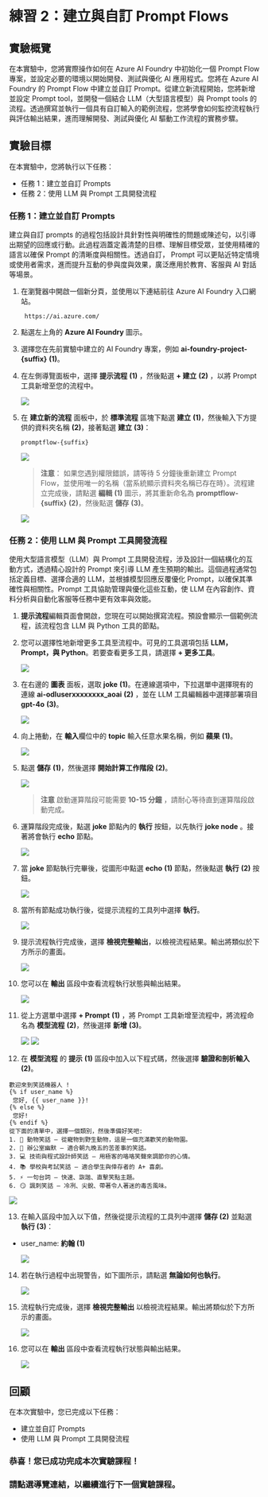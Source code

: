 # 練習 2：建立與自訂 Prompt Flows

## 實驗概覽

在本實驗中，您將實際操作如何在 Azure AI Foundry 中初始化一個 Prompt Flow 專案，並設定必要的環境以開始開發、測試與優化 AI 應用程式。您將在 Azure AI Foundry 的 Prompt Flow 中建立並自訂 Prompt。從建立新流程開始，您將新增並設定 Prompt tool，並開發一個結合 LLM（大型語言模型）與 Prompt tools 的流程。透過撰寫並執行一個具有自訂輸入的範例流程，您將學會如何監控流程執行與評估輸出結果，進而理解開發、測試與優化 AI 驅動工作流程的實務步驟。

## 實驗目標

在本實驗中，您將執行以下任務：

- 任務 1：建立並自訂 Prompts
- 任務 2：使用 LLM 與 Prompt 工具開發流程

### 任務 1：建立並自訂 Prompts

建立與自訂 prompts 的過程包括設計具針對性與明確性的問題或陳述句，以引導出期望的回應或行動。此過程涵蓋定義清楚的目標、理解目標受眾，並使用精確的語言以確保 Prompt 的清晰度與相關性。透過自訂， Prompt 可以更貼近特定情境或使用者需求，進而提升互動的參與度與效果，廣泛應用於教育、客服與 AI 對話等場景。

1. 在瀏覽器中開啟一個新分頁，並使用以下連結前往 Azure AI Foundry 入口網站。

   ```
    https://ai.azure.com/
   ```

2. 點選左上角的 **Azure AI Foundry** 圖示。
3. 選擇您在先前實驗中建立的 AI Foundry 專案，例如 **ai-foundry-project-{suffix}** **(1)**。
4. 在左側導覽面板中，選擇 **提示流程** **(1)** ，然後點選 **+ 建立** **(2)** ，以將 Prompt 工具新增至您的流程中。

   ![](./media/prompt-flow.png)

5. 在  **建立新的流程** 面板中，於 **標準流程** 區塊下點選 **建立** **(1)**，然後輸入下方提供的資料夾名稱 **(2)**，接著點選 **建立** **(3)**：

   ```
   promptflow-{suffix}
   ```

   ![](./media/E2-T2-S7.png)

   > **注意**： 如果您遇到權限錯誤，請等待 5 分鐘後重新建立 Prompt Flow，並使用唯一的名稱（當系統顯示資料夾名稱已存在時）。流程建立完成後，請點選 **編輯** **(1)** 圖示，將其重新命名為 **promptflow-{suffix}** **(2)**，然後點選 **儲存** **(3)**。

   ![](./media/gpt-4-demo11.png)


### 任務 2：使用 LLM 與 Prompt 工具開發流程

使用大型語言模型（LLM）與 Prompt 工具開發流程，涉及設計一個結構化的互動方式，透過精心設計的 Prompt 來引導 LLM 產生預期的輸出。這個過程通常包括定義目標、選擇合適的 LLM，並根據模型回應反覆優化 Prompt，以確保其準確性與相關性。Prompt 工具協助管理與優化這些互動，使 LLM 在內容創作、資料分析與自動化客服等任務中更有效率與效能。

1. **提示流程**編輯頁面會開啟，您現在可以開始撰寫流程。預設會顯示一個範例流程，該流程包含 LLM 與 Python 工具的節點。

2. 您可以選擇性地新增更多工具至流程中。可見的工具選項包括 **LLM，Prompt，與 Python**。若要查看更多工具，請選擇 **+ 更多工具**。

   ![](./media/d4-2.png)

3. 在右邊的 **圖表** 面板，選取 **joke** **(1)**。在連線選項中，下拉選單中選擇現有的連線 **ai-odluser<inject key="DeploymentID" enableCopy="false"/>xxxxxxxx_aoai** **(2)** ，並在 LLM 工具編輯器中選擇部署項目 **gpt-4o** **(3)**。

   ![](./media/d5.png)

4. 向上捲動，在 **輸入**欄位中的 **topic** 輸入任意水果名稱，例如 **蘋果** **(1)**。

   ![](./media/apple-1.png)

5. 點選 **儲存** **(1)**，然後選擇 **開始計算工作階段** **(2)**。

   ![](./media/save-1.png)

   > **注意** 啟動運算階段可能需要 **10-15 分鐘** ，請耐心等待直到運算階段啟動完成。

6. 運算階段完成後，點選 **joke** 節點內的 **執行** 按鈕，以先執行 **joke node** 。接著將會執行 **echo** 節點。

   ![](./media/joke-03.png)

7. 當 **joke** 節點執行完畢後，從圖形中點選 **echo** **(1)** 節點，然後點選 **執行** **(2)** 按鈕。

   ![](./media/d6.png)

8. 當所有節點成功執行後，從提示流程的工具列中選擇 **執行**。

   ![](./media/run-1.png)

9. 提示流程執行完成後，選擇 **檢視完整輸出**，以檢視流程結果。輸出將類似於下方所示的畫面。

   ![](./media/image-30.png)

10. 您可以在 **輸出** 區段中查看流程執行狀態與輸出結果。

    ![](./media/image-31.png)

11. 從上方選單中選擇 **+ Prompt** **(1)** ，將 Prompt 工具新增至流程中，將流程命名為 **模型流程** **(2)**，然後選擇  **新增** **(3)**。

      ![](./media/gpt-4-demo17.png)
      ![](<./media/gpt-4-demo(15).png>)

12. 在 **模型流程** 的 **提示** **(1)** 區段中加入以下程式碼，然後選擇 **驗證和剖析輸入** **(2)**。

   ```jinja
   歡迎來到笑話機器人 !
   {% if user_name %}
    您好, {{ user_name }}!
   {% else %}
    您好!
   {% endif %}
   從下面的清單中，選擇一個類別，然後準備好笑吧:
   1. 🐶 動物笑話 – 從寵物到野生動物，這是一個充滿歡笑的動物園。
   2. 💼 辦公室幽默 – 適合朝九晚五的苦差事的笑話。
   3. 💻 技術與程式設計師笑話 – 用極客的咯咯笑聲來調節你的心情。
   4. 📚 學校與考試笑話 – 適合學生與倖存者的 A+ 喜劇。
   5. ⚡ 一句台詞 – 快速、詼諧、直擊笑點主題。
   6. 😏 諷刺笑話 – 冷冽、尖銳、帶著令人著迷的毒舌風味。
   ```

   ![](./media/gpt-4-demo16-1.png)

13. 在輸入區段中加入以下值，然後從提示流程的工具列中選擇 **儲存 (2)** 並點選 **執行 (3)**：

   - user_name: **約翰 (1)**

     ![](./media/gpt-4-demo14-1.png)

14. 若在執行過程中出現警告，如下圖所示，請點選 **無論如何也執行**。

      ![](./media/run-anway.png)

15. 流程執行完成後，選擇 **檢視完整輸出** 以檢視流程結果。輸出將類似於下方所示的畫面。

      ![](./media/output001.png)

16. 您可以在 **輸出** 區段中查看流程執行狀態與輸出結果。

      ![](./media/output1-2.png)

## 回顧

在本次實驗中，您已完成以下任務：

- 建立並自訂 Prompts
- 使用 LLM 與 Prompt 工具開發流程

### 恭喜！您已成功完成本次實驗課程！
### 請點選導覽連結，以繼續進行下一個實驗課程。
